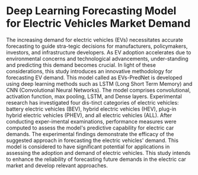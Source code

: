 # Deep Learning Forecasting Model for Electric Vehicles Market Demand
The increasing demand for electric vehicles (EVs) necessitates accurate forecasting to guide stra-tegic decisions for manufacturers, policymakers, investors, and infrastructure developers. As EV adoption accelerates due to environmental concerns and technological advancements, under-standing and predicting this demand becomes crucial. In light of these considerations, this study introduces an innovative methodology for forecasting EV demand. This model called as EVs-PredNet is developed using deep learning methods such as LSTM (Long Short Term Memory) and CNN (Convolutional Neural Networks). The model comprises convolutional, activation function, max pooling, LSTM, and Dense layers. Experimental research has investigated four dis-tinct categories of electric vehicles: battery electric vehicles (BEV), hybrid electric vehicles (HEV), plug-in hybrid electric vehicles (PHEV), and all electric vehicles (ALL). After conducting exper-imental examinations, performance measures were computed to assess the model's predictive capability for electric car demands. The experimental findings demonstrate the efficacy of the suggested approach in forecasting the electric vehicles' demand. This model is considered to have significant potential for applications in assessing the adoption and demand of electric vehicles. This study intends to enhance the reliability of forecasting future demands in the electric car market and develop relevant approaches.
